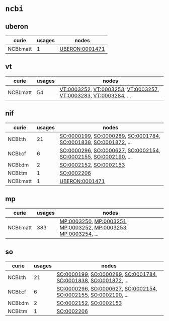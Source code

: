 # `ncbi`

## uberon

| curie     |   usages | nodes                                                           |
|-----------|----------|-----------------------------------------------------------------|
| NCBI:matt |        1 | [UBERON:0001471](http://purl.obolibrary.org/obo/UBERON_0001471) |

## vt

| curie     |   usages | nodes                                                                                                                                                                                                                                                                                            |
|-----------|----------|--------------------------------------------------------------------------------------------------------------------------------------------------------------------------------------------------------------------------------------------------------------------------------------------------|
| NCBI:matt |       54 | [VT:0003252](http://purl.obolibrary.org/obo/VT_0003252), [VT:0003253](http://purl.obolibrary.org/obo/VT_0003253), [VT:0003257](http://purl.obolibrary.org/obo/VT_0003257), [VT:0003283](http://purl.obolibrary.org/obo/VT_0003283), [VT:0003284](http://purl.obolibrary.org/obo/VT_0003284), ... |

## nif

| curie     |   usages | nodes                                                                                                                                                                                                                                                                                            |
|-----------|----------|--------------------------------------------------------------------------------------------------------------------------------------------------------------------------------------------------------------------------------------------------------------------------------------------------|
| NCBI:th   |       21 | [SO:0000199](http://purl.obolibrary.org/obo/SO_0000199), [SO:0000289](http://purl.obolibrary.org/obo/SO_0000289), [SO:0001784](http://purl.obolibrary.org/obo/SO_0001784), [SO:0001838](http://purl.obolibrary.org/obo/SO_0001838), [SO:0001872](http://purl.obolibrary.org/obo/SO_0001872), ... |
| NCBI:cf   |        6 | [SO:0000296](http://purl.obolibrary.org/obo/SO_0000296), [SO:0000627](http://purl.obolibrary.org/obo/SO_0000627), [SO:0002154](http://purl.obolibrary.org/obo/SO_0002154), [SO:0002155](http://purl.obolibrary.org/obo/SO_0002155), [SO:0002190](http://purl.obolibrary.org/obo/SO_0002190), ... |
| NCBI:dm   |        2 | [SO:0002152](http://purl.obolibrary.org/obo/SO_0002152), [SO:0002153](http://purl.obolibrary.org/obo/SO_0002153)                                                                                                                                                                                 |
| NCBI:tm   |        1 | [SO:0002206](http://purl.obolibrary.org/obo/SO_0002206)                                                                                                                                                                                                                                          |
| NCBI:matt |        1 | [UBERON:0001471](http://purl.obolibrary.org/obo/UBERON_0001471)                                                                                                                                                                                                                                  |

## mp

| curie     |   usages | nodes                                                                                                                                                                                                                                                                                            |
|-----------|----------|--------------------------------------------------------------------------------------------------------------------------------------------------------------------------------------------------------------------------------------------------------------------------------------------------|
| NCBI:matt |      383 | [MP:0003250](http://purl.obolibrary.org/obo/MP_0003250), [MP:0003251](http://purl.obolibrary.org/obo/MP_0003251), [MP:0003252](http://purl.obolibrary.org/obo/MP_0003252), [MP:0003253](http://purl.obolibrary.org/obo/MP_0003253), [MP:0003254](http://purl.obolibrary.org/obo/MP_0003254), ... |

## so

| curie   |   usages | nodes                                                                                                                                                                                                                                                                                            |
|---------|----------|--------------------------------------------------------------------------------------------------------------------------------------------------------------------------------------------------------------------------------------------------------------------------------------------------|
| NCBI:th |       21 | [SO:0000199](http://purl.obolibrary.org/obo/SO_0000199), [SO:0000289](http://purl.obolibrary.org/obo/SO_0000289), [SO:0001784](http://purl.obolibrary.org/obo/SO_0001784), [SO:0001838](http://purl.obolibrary.org/obo/SO_0001838), [SO:0001872](http://purl.obolibrary.org/obo/SO_0001872), ... |
| NCBI:cf |        6 | [SO:0000296](http://purl.obolibrary.org/obo/SO_0000296), [SO:0000627](http://purl.obolibrary.org/obo/SO_0000627), [SO:0002154](http://purl.obolibrary.org/obo/SO_0002154), [SO:0002155](http://purl.obolibrary.org/obo/SO_0002155), [SO:0002190](http://purl.obolibrary.org/obo/SO_0002190), ... |
| NCBI:dm |        2 | [SO:0002152](http://purl.obolibrary.org/obo/SO_0002152), [SO:0002153](http://purl.obolibrary.org/obo/SO_0002153)                                                                                                                                                                                 |
| NCBI:tm |        1 | [SO:0002206](http://purl.obolibrary.org/obo/SO_0002206)                                                                                                                                                                                                                                          |

